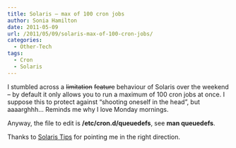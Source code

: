 ```yaml
---
title: Solaris – max of 100 cron jobs
author: Sonia Hamilton
date: 2011-05-09
url: /2011/05/09/solaris-max-of-100-cron-jobs/
categories:
  - Other-Tech
tags:
  - Cron
  - Solaris
---
```

I stumbled across a <s>limitation</s> <s>feature</s> behaviour of Solaris over the weekend &#8211; by default it only allows you to run a maximum of 100 cron jobs at once. I suppose this to protect against &#8220;shooting oneself in the head&#8221;, but aaaarghhh&#8230; Reminds me why I love Monday mornings.

Anyway, the file to edit is **/etc/cron.d/queuedefs**, see **man queuedefs**.

Thanks to [Solaris Tips][1] for pointing me in the right direction.

 [1]: //solaristipsandtricks.blogspot.com/2010/05/solaris-10-cron-and-maxrun.html
